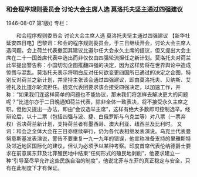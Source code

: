 ### 和会程序规则委员会  讨论大会主席人选  莫洛托夫坚主通过四强建议

1946-08-07
第1版()
专栏：

　　和会程序规则委员会
    讨论大会主席人选
    莫洛托夫坚主通过四强建议
    【新华社延安四日电】巴黎讯：和会的程序规则委员会，于三日继续开会，讨论大会主席人选问题。会上荷兰代表撤回其建议比道尔任大会永久主席的提议，但又提出大会主席在二十一国首席代表中选出而非仅仅由四强轮流担任之新计划。莫洛托夫对荷兰此举提出警告称：小国切勿企图推翻四强的决定，因为这样势将在世界舆论中造成惊慌与混乱。莫洛托夫表示将明白反对任何欲变更四国所已通过的决定之企图，特别反对荷兰之新计划，并坚持主张该会通过四强建议，即由莫洛托夫、贝纳斯、艾德礼及比道尔轮流担任。捷克代表团要求该会接受四强决定，以加速工作，并称：“如果我们连这样简单的问题也不能协议，那末我们将怎样去解决更大的问题呢？”比道尔亦于二日晚通知荷兰代表，除非全体一致表决，将不接受永久主席之职。但他又提出一办法，即由“会议选举主席”，这样有绝大多数即可控制选举。经辩论后，以十二票（包括四强与波、捷、白俄罗斯与乌克兰等）对八票（一票弃权）否决荷兰新计划，支持荷兰者有墨西哥、澳大利亚、纽西兰及比利时。
    又讯：和会之全体大会在三日亦继续举行，仍为各代表相继发表演说。乌克兰代表曼努意斯基发表演说，警告不要重复一九一九年的错误，他宣称准备支持的里雅斯特及邻近地区国际化的建议，但认为必须予以某种考察。印度首席代表伦纳德爵士要求在前意属东菲及北菲殖民地中结束“任何形式的殖民地剥削”，他要求建立一种“引导至尽早允许这些民族自治的制度”，他说北菲与东菲的真正稳定与安全，只有在此制度下才有保证。
